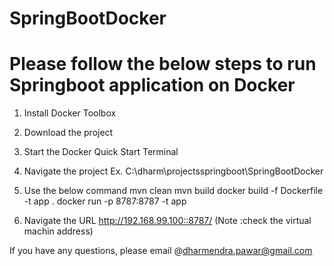 
# SpringBootDocker

# Please follow the below steps to run Springboot application on Docker

1) Install Docker Toolbox

2) Download the project

3) Start the Docker Quick Start Terminal

4) Navigate the project Ex. C:\dharm\projectsspringboot\SpringBootDocker

5) Use the below command mvn clean mvn build docker build -f Dockerfile -t app . docker run -p 8787:8787 -t app

6) Navigate the URL http://192.168.99.100::8787/ (Note :check the virtual machin address)

If you have any questions, please email @dharmendra.pawar@gmail.com
